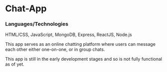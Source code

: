 # Chat-App

### Languages/Technologies

HTML/CSS, JavaScript, MongoDB, Express, ReactJS, Node.js

This app serves as an online chatting platform where users can message each other either one-on-one, or in group chats.

This app is still in the early development stages and so is not fully functional as of yet.
